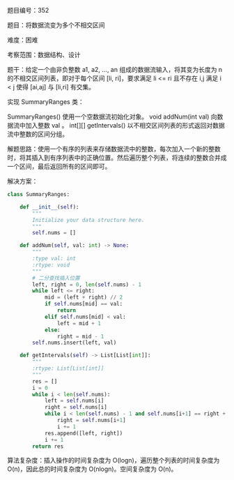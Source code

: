 题目编号：352

题目：将数据流变为多个不相交区间

难度：困难

考察范围：数据结构、设计

题干：给定一个由非负整数 a1, a2, ..., an 组成的数据流输入，将其变为长度为 n 的不相交区间列表，即对于每个区间 [li, ri]，要求满足 li <= ri 且不存在 i,j 满足 i < j 使得 [ai,aj] 与 [li,ri] 有交集。

实现 SummaryRanges 类：

SummaryRanges() 使用一个空数据流初始化对象。
void addNum(int val) 向数据流中加入整数 val 。
int[][] getIntervals() 以不相交区间列表的形式返回对数据流中整数的区间分组。

解题思路：使用一个有序的列表来存储数据流中的整数，每次加入一个新的整数时，将其插入到有序列表中的正确位置。然后遍历整个列表，将连续的整数合并成一个区间，最后返回所有的区间即可。

解决方案：

```python
class SummaryRanges:

    def __init__(self):
        """
        Initialize your data structure here.
        """
        self.nums = []

    def addNum(self, val: int) -> None:
        """
        :type val: int
        :rtype: void
        """
        # 二分查找插入位置
        left, right = 0, len(self.nums) - 1
        while left <= right:
            mid = (left + right) // 2
            if self.nums[mid] == val:
                return
            elif self.nums[mid] < val:
                left = mid + 1
            else:
                right = mid - 1
        self.nums.insert(left, val)

    def getIntervals(self) -> List[List[int]]:
        """
        :rtype: List[List[int]]
        """
        res = []
        i = 0
        while i < len(self.nums):
            left = self.nums[i]
            right = self.nums[i]
            while i < len(self.nums) - 1 and self.nums[i+1] == right + 1:
                right = self.nums[i+1]
                i += 1
            res.append([left, right])
            i += 1
        return res
```

算法复杂度：插入操作的时间复杂度为 O(logn)，遍历整个列表的时间复杂度为 O(n)，因此总的时间复杂度为 O(nlogn)。空间复杂度为 O(n)。